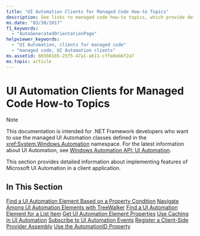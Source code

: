 ```yaml
---
title: "UI Automation Clients for Managed Code How-to Topics"
description: See links to managed code how-to topics, which provide detailed information about implementing features of Microsoft UI Automation in a client application.
ms.date: "03/30/2017"
f1_keywords:
  - "AutoGeneratedOrientationPage"
helpviewer_keywords:
  - "UI Automation, clients for managed code"
  - "managed code, UI Automation clients"
ms.assetid: 665b01b5-25f5-47a1-ab11-cffe8ebbf2a7
ms.topic: article
---
```

# UI Automation Clients for Managed Code How-to Topics

> [!NOTE]
> This documentation is intended for .NET Framework developers who want to use the managed UI Automation classes defined in the <xref:System.Windows.Automation> namespace. For the latest information about UI Automation, see [Windows Automation API: UI Automation](/windows/win32/winauto/entry-uiauto-win32).

 This section provides detailed information about implementing features of Microsoft UI Automation in a client application.

## In This Section

 [Find a UI Automation Element Based on a Property Condition](find-a-ui-automation-element-based-on-a-property-condition.md)
 [Navigate Among UI Automation Elements with TreeWalker](navigate-among-ui-automation-elements-with-treewalker.md)
 [Find a UI Automation Element for a List Item](find-a-ui-automation-element-for-a-list-item.md)
 [Get UI Automation Element Properties](get-ui-automation-element-properties.md)
 [Use Caching in UI Automation](use-caching-in-ui-automation.md)
 [Subscribe to UI Automation Events](subscribe-to-ui-automation-events.md)
 [Register a Client-Side Provider Assembly](register-a-client-side-provider-assembly.md)
 [Use the AutomationID Property](use-the-automationid-property.md)
